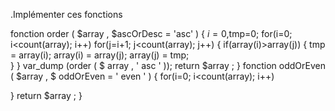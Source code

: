 .Implémenter ces fonctions

fonction order ( $array , $ascOrDesc = 'asc' ) { 
  $i =0,$tmp=0;
  for(i=0; i<count(array); i++)
   for(j=i+1; j<count(array); j++) {
      if(array(i)>array(j)) {
         tmp = array(i);
         array(i) = array(j);
         array(j) = tmp;     
      }
   }
 var_dump (order ( $ array , ' asc ' ));
 return $array ; 
 } 
 fonction oddOrEven ( $array , $ oddOrEven = ' even ' ) { 
  for(i=0; i<count(array); i++)
   
   }
 return $array ; 
 } 
 
